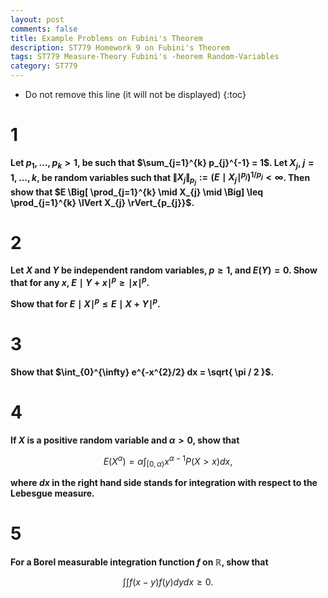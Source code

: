 ```yaml
---
layout: post
comments: false
title: Example Problems on Fubini's Theorem
description: ST779 Homework 9 on Fubini's Theorem
tags: ST779 Measure-Theory Fubini's -heorem Random-Variables
category: ST779
---
```


* Do not remove this line (it will not be displayed)
{:toc}

# 1
**Let $p_{1}, \dots , p_{k} > 1$, be such that $\sum_{j=1}^{k} p_{j}^{-1} = 1$. Let $X_{j}$, $j=1, \dots , k$, be random variables such that $\lVert X_{j} \rVert_{p_{j}} := \Big( E \mid X_{j}\mid^{p_{j}} \Big)^{1/p_{j}} < 
\infty$. Then show that $E \Big[ \prod_{j=1}^{k} \mid X_{j} \mid \Big] \leq \prod_{j=1}^{k} \lVert X_{j} \rVert_{p_{j}}$.**



# 2
**Let $X$ and $Y$ be independent random variables, $p \geq 1$, and $E(Y) = 0$. Show that for any $x$, $E \mid Y + x \mid^{p} \geq \mid x \mid^{p}$.**

**Show that for $E \mid X \mid^{p} \leq E \mid X+Y \mid^{p}$.**




# 3
**Show that $\int_{0}^{\infty} e^{-x^{2}/2} dx = \sqrt{ \pi / 2 }$.**



# 4
**If $X$ is a positive random variable and $\alpha > 0$, show that**

$$
E(X^{\alpha}) = \alpha \int_{[0, \alpha)} x^{\alpha-1}P(X > x) dx,
$$

**where $dx$ in the right hand side stands for integration with respect to the Lebesgue measure.**



# 5
**For a Borel measurable integration function $f$ on $\mathbb{R}$, show that**

$$
\int \int f(x-y)f(y) dy dx \geq 0.
$$